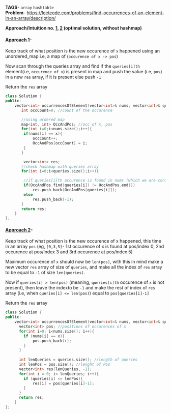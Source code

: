 **TAGS**- `array` `hashtable`  
**Problem**- https://leetcode.com/problems/find-occurrences-of-an-element-in-an-array/description/   

**Approach/Intuition no. [1](#approach-1), [2](#approach-2) (optimal solution, without hashmap)**   

<h4 id = "approach-1"> <u>Approach 1</u>-</h4>

Keep track of what position is the new occurence of `x` happened using an unordered_map i.e, a map of (`occurence of x -> pos`)  

Now scan through the queries array and find if the `queries[i]th` element(i.e, `occurence of x`) is present in map and push the value (i.e, `pos`) in a new `res` array, if it is present else push `-1`

Return the `res` array

```cpp
class Solution {
public:
    vector<int> occurrencesOfElement(vector<int>& nums, vector<int>& queries, int x) {
       int occCount=0; //count of the occurence

       //using ordered map
       map<int, int> OccAndPos; //occ of x, pos
       for(int i=0;i<nums.size();i++){
        if(nums[i] == x){
            occCount++;
            OccAndPos[occCount] = i;
        }
       }

        vector<int> res;
       //check hashmap with queries array
       for(int i=0;i<queries.size();i++){

        //if queries[i]th occurence is found in nums (which we are confirming it with our custom hashmap)
        if(OccAndPos.find(queries[i]) != OccAndPos.end())
            res.push_back(OccAndPos[queries[i]]);
        else
            res.push_back(-1);
       }
       return res;
    }
};
```

<h4 id = "approach-2"> <u>Approach 2</u>-</h4>

Keep track of what position is the new occurence of x happened, this time in an array `pos` (eg, `[0,3,5]`- 1st occurence of x is found at pos/index 0, 2nd occurence at pos/index 3 and 3rd occurence at pos/index 5)

Maximum occurence of `x` should now be `len(pos)`, with this in mind make a new vector `res` array of size of `queries`, and make all the index of `res` array to be equal to `-1` of size `len(queries)`.

Now if `queries[i] > len(pos)` (meaning, `queries[i]th` occurence of `x` is not present), then leave the indexto be `-1` and make the rest of index of `res` array (i.e, when `queries[i] <= len(pos)`) equal to `pos[queries[i]-1]`

Return the `res` array

```cpp
class Solution {
public:
    vector<int> occurrencesOfElement(vector<int>& nums, vector<int>& queries, int x) {
      vector<int> pos; //positions of occurences of x
      for(int i=0; i<nums.size(); i++){
        if (nums[i] == x){
            pos.push_back(i);
        }
      }
    
      int lenQueries = queries.size(); //length of queries
      int lenPos = pos.size(); //lenght of Pos
      vector<int> res(lenQueries, -1);
      for(int i = 0; i< lenQueries; i++){
        if (queries[i] <= lenPos){
            res[i] = pos[queries[i]-1];
        }
      }
      return res;
    }
};
```